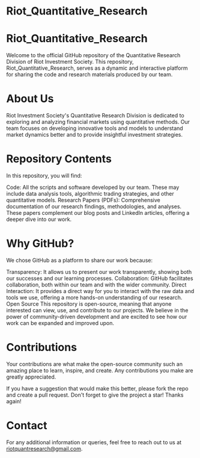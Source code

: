 # Riot_Quantitative_Research

# Riot_Quantitative_Research
Welcome to the official GitHub repository of the Quantitative Research Division of Riot Investment Society. This repository, Riot_Quantitative_Research, serves as a dynamic and interactive platform for sharing the code and research materials produced by our team.

# About Us
Riot Investment Society's Quantitative Research Division is dedicated to exploring and analyzing financial markets using quantitative methods. Our team focuses on developing innovative tools and models to understand market dynamics better and to provide insightful investment strategies.

# Repository Contents
In this repository, you will find:

Code: All the scripts and software developed by our team. These may include data analysis tools, algorithmic trading strategies, and other quantitative models.
Research Papers (PDFs): Comprehensive documentation of our research findings, methodologies, and analyses. These papers complement our blog posts and LinkedIn articles, offering a deeper dive into our work.

# Why GitHub?
We chose GitHub as a platform to share our work because:

Transparency: It allows us to present our work transparently, showing both our successes and our learning processes.
Collaboration: GitHub facilitates collaboration, both within our team and with the wider community.
Direct Interaction: It provides a direct way for you to interact with the raw data and tools we use, offering a more hands-on understanding of our research.
Open Source
This repository is open-source, meaning that anyone interested can view, use, and contribute to our projects. We believe in the power of community-driven development and are excited to see how our work can be expanded and improved upon.

# Contributions
Your contributions are what make the open-source community such an amazing place to learn, inspire, and create. Any contributions you make are greatly appreciated.

If you have a suggestion that would make this better, please fork the repo and create a pull request.
Don't forget to give the project a star! Thanks again!

#   Contact
For any additional information or queries, feel free to reach out to us at riotquantresearch@gmail.com.

